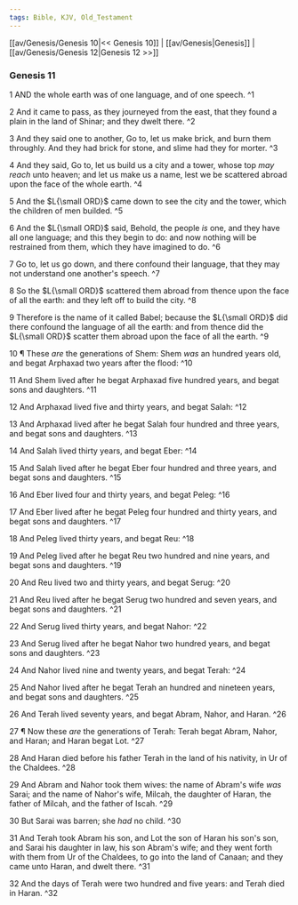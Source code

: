 ```yaml
---
tags: Bible, KJV, Old_Testament
---
```


[[av/Genesis/Genesis 10|<< Genesis 10]] | [[av/Genesis|Genesis]] | [[av/Genesis/Genesis 12|Genesis 12 >>]]

### Genesis 11

1 AND the whole earth was of one language, and of one speech. ^1

2 And it came to pass, as they journeyed from the east, that they found a plain in the land of Shinar; and they dwelt there. ^2

3 And they said one to another, Go to, let us make brick, and burn them throughly. And they had brick for stone, and slime had they for morter. ^3

4 And they said, Go to, let us build us a city and a tower, whose top _may_ _reach_ unto heaven; and let us make us a name, lest we be scattered abroad upon the face of the whole earth. ^4

5 And the $L{\small ORD}$ came down to see the city and the tower, which the children of men builded. ^5

6 And the $L{\small ORD}$ said, Behold, the people _is_ one, and they have all one language; and this they begin to do: and now nothing will be restrained from them, which they have imagined to do. ^6

7 Go to, let us go down, and there confound their language, that they may not understand one another's speech. ^7

8 So the $L{\small ORD}$ scattered them abroad from thence upon the face of all the earth: and they left off to build the city. ^8

9 Therefore is the name of it called Babel; because the $L{\small ORD}$ did there confound the language of all the earth: and from thence did the $L{\small ORD}$ scatter them abroad upon the face of all the earth. ^9

10 ¶ These _are_ the generations of Shem: Shem _was_ an hundred years old, and begat Arphaxad two years after the flood: ^10

11 And Shem lived after he begat Arphaxad five hundred years, and begat sons and daughters. ^11

12 And Arphaxad lived five and thirty years, and begat Salah: ^12

13 And Arphaxad lived after he begat Salah four hundred and three years, and begat sons and daughters. ^13

14 And Salah lived thirty years, and begat Eber: ^14

15 And Salah lived after he begat Eber four hundred and three years, and begat sons and daughters. ^15

16 And Eber lived four and thirty years, and begat Peleg: ^16

17 And Eber lived after he begat Peleg four hundred and thirty years, and begat sons and daughters. ^17

18 And Peleg lived thirty years, and begat Reu: ^18

19 And Peleg lived after he begat Reu two hundred and nine years, and begat sons and daughters. ^19

20 And Reu lived two and thirty years, and begat Serug: ^20

21 And Reu lived after he begat Serug two hundred and seven years, and begat sons and daughters. ^21

22 And Serug lived thirty years, and begat Nahor: ^22

23 And Serug lived after he begat Nahor two hundred years, and begat sons and daughters. ^23

24 And Nahor lived nine and twenty years, and begat Terah: ^24

25 And Nahor lived after he begat Terah an hundred and nineteen years, and begat sons and daughters. ^25

26 And Terah lived seventy years, and begat Abram, Nahor, and Haran. ^26

27 ¶ Now these _are_ the generations of Terah: Terah begat Abram, Nahor, and Haran; and Haran begat Lot. ^27

28 And Haran died before his father Terah in the land of his nativity, in Ur of the Chaldees. ^28

29 And Abram and Nahor took them wives: the name of Abram's wife _was_ Sarai; and the name of Nahor's wife, Milcah, the daughter of Haran, the father of Milcah, and the father of Iscah. ^29

30 But Sarai was barren; she _had_ no child. ^30

31 And Terah took Abram his son, and Lot the son of Haran his son's son, and Sarai his daughter in law, his son Abram's wife; and they went forth with them from Ur of the Chaldees, to go into the land of Canaan; and they came unto Haran, and dwelt there. ^31

32 And the days of Terah were two hundred and five years: and Terah died in Haran. ^32
